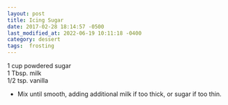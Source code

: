 ```yaml
---
layout: post
title: Icing Sugar
date: 2017-02-28 18:14:57 -0500
last_modified_at: 2022-06-19 10:11:18 -0400
category: dessert
tags:  frosting
---
```

1 cup powdered sugar  
1 Tbsp. milk  
1/2 tsp. vanilla  

  * Mix until smooth, adding additional milk if too thick, or sugar if too thin.

